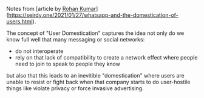 Notes from [article by [Rohan Kumar](https://seirdy.one/)](https://seirdy.one/2021/01/27/whatsapp-and-the-domestication-of-users.html).

The concept of "User Domestication" captures the idea not only do we know full well that many messaging or social networks:

* do not interoperate
* rely on that lack of compatibility to create a network effect where people need to join to speak to people they know

but also that this leads to an inevitible "domestication" where users are unable to resist or fight back when that company starts to do user-hostile things like violate privacy or force invasive advertising.
